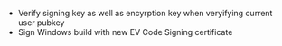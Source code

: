 - Verify signing key as well as encyrption key when veryifying current user pubkey
- Sign Windows build with new EV Code Signing certificate

